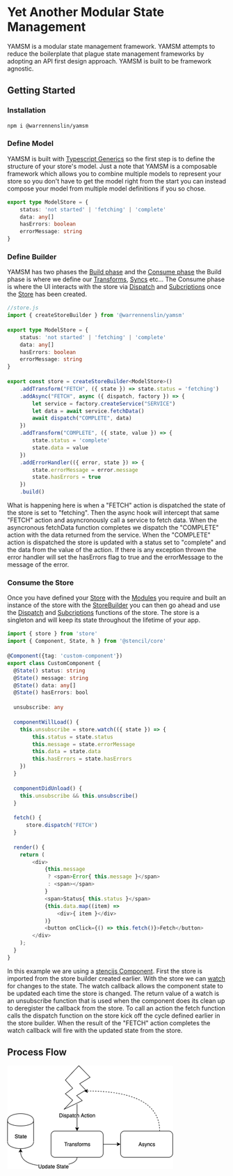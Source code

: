 # Yet Another Modular State Management
YAMSM is a modular state management framework. YAMSM attempts to reduce the boilerplate that plague state management frameworks by adopting an API first design approach. YAMSM is built to be framework agnostic.
## Getting Started
### Installation
```sh
npm i @warrennenslin/yamsm
```
### Define Model
YAMSM is built with [Typescript Generics](https://www.typescriptlang.org/docs/handbook/generics.html) so the first step is to define the structure of your store's model. Just a note that YAMSM is a composable framework which allows you to combine multiple models to represent your store so you don't have to get the model right from the start you can instead compose your model from multiple model definitions if you so chose.
```typescript
export type ModelStore = {
    status: 'not started' | 'fetching' | 'complete'
    data: any[]
    hasErrors: boolean
    errorMessage: string
}
```
### Define Builder
YAMSM has two phases the [Build phase](https://todo) and the [Consume phase](https://TODO) the Build phase is where we define our [Transforms](https://TODO), [Syncs](https://TODO) etc... The Consume phase is where the UI interacts with the store via [Dispatch](https://TODO) and [Subcriptions](https://TODO) once the [Store](https://TODO) has been created.
```typescript
//store.js
import { createStoreBuilder } from '@warrennenslin/yamsm'

export type ModelStore = {
    status: 'not started' | 'fetching' | 'complete'
    data: any[]
    hasErrors: boolean
    errorMessage: string
}

export const store = createStoreBuilder<ModelStore>()
    .addTransform("FETCH", ({ state }) => state.status = 'fetching')
    .addAsync("FETCH", async ({ dispatch, factory }) => {
        let service = factory.createService("SERVICE")
        let data = await service.fetchData()
        await dispatch("COMPLETE", data)
    })
    .addTransform("COMPLETE", ({ state, value }) => {
        state.status = 'complete'
        state.data = value
    })
    .addErrorHandler(({ error, state }) => {
        state.errorMessage = error.message
        state.hasErrors = true
    })
    .build()
```
What is happening here is when a "FETCH" action is dispatched the state of the store is set to "fetching". Then the async hook will intercept that same "FETCH" action and asyncronously call a service to fetch data. When the asyncronous fetchData function completes we dispatch the "COMPLETE" action with the data returned from the service. When the "COMPLETE" action is dispatched the store is updated with a status set to "complete" and the data from the value of the action. If there is any exception thrown the error handler will set the hasErrors flag to true and the errorMessage to the message of the error.
### Consume the Store
Once you have defined your [Store](https://TODO) with the [Modules](https://TODO) you require and built an instance of the store with the [StoreBuilder](https://TODO) you can then go ahead and use the [Dispatch](https://TODO) and [Subcriptions](https://TODO) functions of the store. The store is a singleton and will keep its state throughout the lifetime of your app.
```typescript
import { store } from 'store'
import { Component, State, h } from '@stencil/core'

@Component({tag: 'custom-component'})
export class CustomComponent {
  @State() status: string
  @State() message: string
  @State() data: any[]
  @State() hasErrors: bool

  unsubscribe: any

  componentWillLoad() {
    this.unsubscribe = store.watch(({ state }) => {
        this.status = state.status
        this.message = state.errorMessage
        this.data = state.data
        this.hasErrors = state.hasErrors
    })
  }

  componentDidUnload() {
    this.unsubscribe && this.unsubscribe()
  }

  fetch() {
      store.dispatch('FETCH')
  }

  render() {
    return (
        <div>
            {this.message 
             ? <span>Error{ this.message }</span>
             : <span></span>
            }
            <span>Status{ this.status }</span>
            {this.data.map((item) =>
                <div>{ item }</div>
            )}
            <button onClick={() => this.fetch()}>Fetch</button>
        </div>
    );
  }
}
```
In this example we are using a [stencijs Component](https://stenciljs.com/docs/component). First the store is imported from the store builder created earlier. With the store we can [watch](https://TODO) for changes to the state. The watch callback allows the component state to be updated each time the store is changed. The return value of a watch is an unsubscribe function that is used when the component does its clean up to deregister the callback from the store. To call an action the fetch function calls the dispatch function on the store kick off the cycle defined earlier in the store builder. When the result of the "FETCH" action completes the watch callback will fire with the updated state from the store.
## Process Flow
![Lifecycle](StateFlow.png)